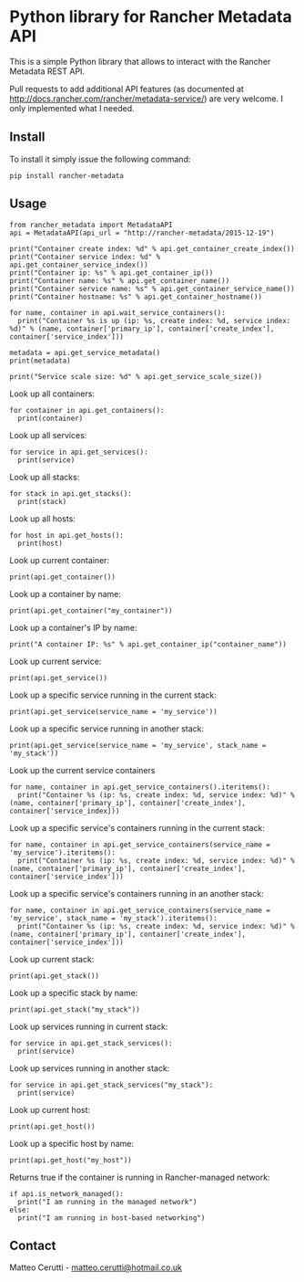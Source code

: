 # Python library for Rancher Metadata API
This is a simple Python library that allows to interact with the Rancher Metadata REST API.

Pull requests to add additional API features (as documented at http://docs.rancher.com/rancher/metadata-service/) are very welcome. I only implemented what I needed.

## Install
To install it simply issue the following command:

```
pip install rancher-metadata
```

## Usage
```
from rancher_metadata import MetadataAPI
api = MetadataAPI(api_url = "http://rancher-metadata/2015-12-19")

print("Container create index: %d" % api.get_container_create_index())
print("Container service index: %d" % api.get_container_service_index())
print("Container ip: %s" % api.get_container_ip())
print("Container name: %s" % api.get_container_name())
print("Container service name: %s" % api.get_container_service_name())
print("Container hostname: %s" % api.get_container_hostname())

for name, container in api.wait_service_containers():
  print("Container %s is up (ip: %s, create index: %d, service index: %d)" % (name, container['primary_ip'], container['create_index'], container['service_index']))

metadata = api.get_service_metadata()
print(metadata)

print("Service scale size: %d" % api.get_service_scale_size())
```

Look up all containers:
```
for container in api.get_containers():
  print(container)
```

Look up all services:
```
for service in api.get_services():
  print(service)
```

Look up all stacks:
```
for stack in api.get_stacks():
  print(stack)
```

Look up all hosts:
```
for host in api.get_hosts():
  print(host)
```

Look up current container:
```
print(api.get_container())
```

Look up a container by name:
```
print(api.get_container("my_container"))
```

Look up a container's IP by name:
```
print("A container IP: %s" % api.get_container_ip("container_name"))
```

Look up current service:
```
print(api.get_service())
```

Look up a specific service running in the current stack:
```
print(api.get_service(service_name = 'my_service'))
```

Look up a specific service running in another stack:
```
print(api.get_service(service_name = 'my_service', stack_name = 'my_stack'))
```

Look up the current service containers
```
for name, container in api.get_service_containers().iteritems():
  print("Container %s (ip: %s, create index: %d, service index: %d)" % (name, container['primary_ip'], container['create_index'], container['service_index]))
```

Look up a specific service's containers running in the current stack:
```
for name, container in api.get_service_containers(service_name = 'my_service').iteritems():
  print("Container %s (ip: %s, create index: %d, service index: %d)" % (name, container['primary_ip'], container['create_index'], container['service_index']))
```

Look up a specific service's containers running in an another stack:
```
for name, container in api.get_service_containers(service_name = 'my_service', stack_name = 'my_stack').iteritems():
  print("Container %s (ip: %s, create index: %d, service index: %d)" % (name, container['primary_ip'], container['create_index'], container['service_index']))
```

Look up current stack:
```
print(api.get_stack())
```

Look up a specific stack by name:
```
print(api.get_stack("my_stack"))
```

Look up services running in current stack:
```
for service in api.get_stack_services():
  print(service)
```

Look up services running in another stack:
```
for service in api.get_stack_services("my_stack"):
  print(service)
```

Look up current host:
```
print(api.get_host())
```

Look up a specific host by name:
```
print(api.get_host("my_host"))
```

Returns true if the container is running in Rancher-managed network:
```
if api.is_network_managed():
  print("I am running in the managed network")
else:
  print("I am running in host-based networking")
```

## Contact
Matteo Cerutti - matteo.cerutti@hotmail.co.uk
